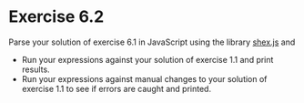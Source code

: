 # Exercise 6.2

Parse your solution of exercise 6.1 in JavaScript using the library [shex.js](https://github.com/shexjs/shex.js) and

- Run your expressions against your solution of exercise 1.1 and print results.
- Run your expressions against manual changes to your solution of exercise 1.1 to see if errors are caught and printed.
